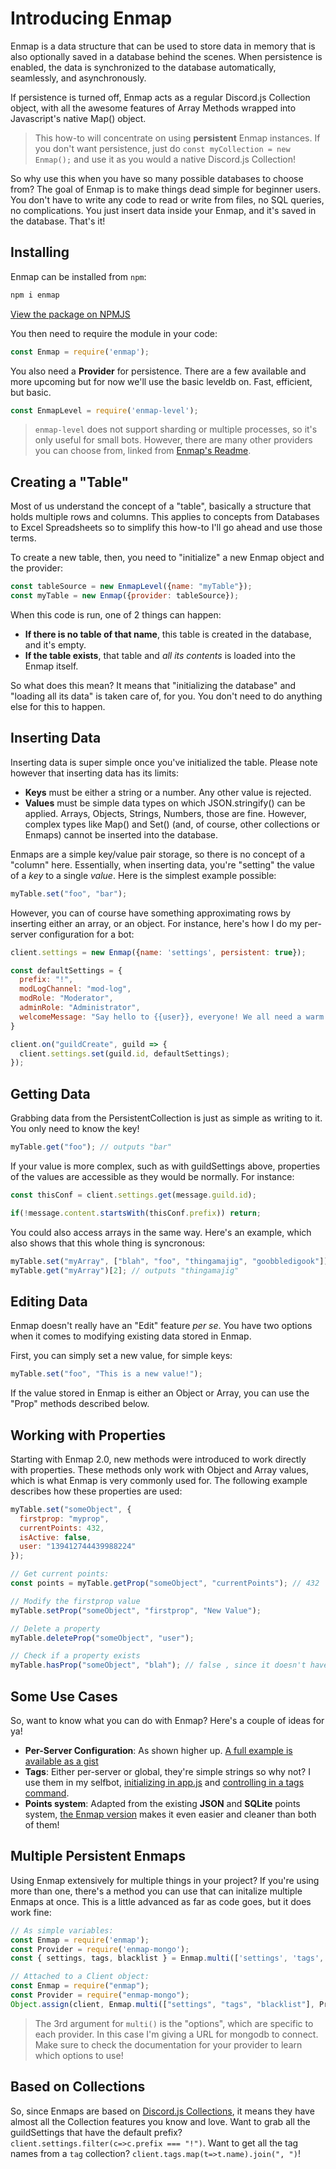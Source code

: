 # Introducing Enmap

Enmap is a data structure that can be used to store data in memory that is also optionally saved in a database behind the scenes. When persistence is enabled, the data is synchronized to the database automatically, seamlessly, and asynchronously.

If persistence is turned off, Enmap acts as a regular Discord.js Collection object, with all the awesome features of Array Methods wrapped into Javascript's native Map\(\) object.

> This how-to will concentrate on using **persistent** Enmap instances. If you don't want persistence, just do `const myCollection = new Enmap();` and use it as you would a native Discord.js Collection!

So why use this when you have so many possible databases to choose from? The goal of Enmap is to make things dead simple for beginner users. You don't have to write any code to read or write from files, no SQL queries, no complications. You just insert data inside your Enmap, and it's saved in the database. That's it!

## Installing

Enmap can be installed from `npm`:

```js
npm i enmap
```

[View the package on NPMJS](https://www.npmjs.com/package/enmap)

You then need to require the module in your code:

```js
const Enmap = require('enmap');
```

You also need a **Provider** for persistence. There are a few available and more upcoming but for now we'll use the basic leveldb on. Fast, efficient, but basic.

```js
const EnmapLevel = require('enmap-level');
```

> `enmap-level` does not support sharding or multiple processes, so it's only useful for small bots. However, there are many other providers you can choose from, linked from [Enmap's Readme](https://www.npmjs.com/package/enmap).

## Creating a "Table"

Most of us understand the concept of a "table", basically a structure that holds multiple rows and columns. This applies to concepts from Databases to Excel Spreadsheets so to simplify this how-to I'll go ahead and use those terms.

To create a new table, then, you need to "initialize" a new Enmap object and the provider:

```js
const tableSource = new EnmapLevel({name: "myTable"});
const myTable = new Enmap({provider: tableSource});
```

When this code is run, one of 2 things can happen:

* **If there is no table of that name**, this table is created in the database, and it's empty.
* **If the table exists**, that table and _all its contents_ is loaded into the Enmap itself.

So what does this mean? It means that "initializing the database" and "loading all its data" is taken care of, for you. You don't need to do anything else for this to happen.

## Inserting Data

Inserting data is super simple once you've initialized the table. Please note however that inserting data has its limits:

* **Keys** must be either a string or a number. Any other value is rejected.
* **Values** must be simple data types on which JSON.stringify\(\) can be applied. Arrays, Objects, Strings, Numbers, those are fine. However, complex types like Map\(\) and Set\(\) \(and, of course, other collections or Enmaps\) cannot be inserted into the database.

Enmaps are a simple key/value pair storage, so there is no concept of a "column" here. Essentially, when inserting data, you're "setting" the value of a _key_ to a single _value_. Here is the simplest example possible:

```js
myTable.set("foo", "bar");
```

However, you can of course have something approximating rows by inserting either an array, or an object. For instance, here's how I do my per-server configuration for a bot:

```js
client.settings = new Enmap({name: 'settings', persistent: true});

const defaultSettings = {
  prefix: "!",
  modLogChannel: "mod-log",
  modRole: "Moderator",
  adminRole: "Administrator",
  welcomeMessage: "Say hello to {{user}}, everyone! We all need a warm welcome sometimes :D"
}

client.on("guildCreate", guild => {
  client.settings.set(guild.id, defaultSettings);
});
```

## Getting Data

Grabbing data from the PersistentCollection is just as simple as writing to it. You only need to know the key!

```js
myTable.get("foo"); // outputs "bar"
```

If your value is more complex, such as with guildSettings above, properties of the values are accessible as they would be normally. For instance:

```js
const thisConf = client.settings.get(message.guild.id);

if(!message.content.startsWith(thisConf.prefix)) return;
```

You could also access arrays in the same way. Here's an example, which also shows that this whole thing is syncronous:

```js
myTable.set("myArray", ["blah", "foo", "thingamajig", "goobbledigook"]);
myTable.get("myArray")[2]; // outputs "thingamajig"
```

## Editing Data

Enmap doesn't really have an "Edit" feature _per se_. You have two options when it comes to modifying existing data stored in Enmap.

First, you can simply set a new value, for simple keys:

```js
myTable.set("foo", "This is a new value!");
```

If the value stored in Enmap is either an Object or Array, you can use the "Prop" methods described below.

## Working with Properties

Starting with Enmap 2.0, new methods were introduced to work directly with properties. These methods only work with Object and Array values, which is what Enmap is very commonly used for. The following example describes how these properties are used:

```js
myTable.set("someObject", {
  firstprop: "myprop",
  currentPoints: 432,
  isActive: false,
  user: "139412744439988224"
});

// Get current points:
const points = myTable.getProp("someObject", "currentPoints"); // 432

// Modify the firstprop value
myTable.setProp("someObject", "firstprop", "New Value");

// Delete a property
myTable.deleteProp("someObject", "user");

// Check if a property exists
myTable.hasProp("someObject", "blah"); // false , since it doesn't have it.
```

## Some Use Cases

So, want to know what you can do with Enmap? Here's a couple of ideas for ya!

* **Per-Server Configuration**: As shown higher up. [A full example is available as a gist](https://gist.github.com/eslachance/5c539ccebde9fa76340fb5d54889aa22)
* **Tags**: Either per-server or global, they're simple strings so why not? I use them in my selfbot, [initializing in app.js](https://github.com/eslachance/evie.selfbot/blob/master/app.js#L14) and [controlling in a tags command](https://github.com/eslachance/evie.selfbot/blob/master/commands/tag.js).
* **Points system**: Adapted from the existing **JSON** and **SQLite** points system, [the Enmap version](/coding-guides/storing-data-in-a-persistent-collection.md) makes it even easier and cleaner than both of them!

## Multiple Persistent Enmaps

Using Enmap extensively for multiple things in your project? If you're using more than one, there's a method you can use that can initalize multiple Enmaps at once. This is a little advanced as far as code goes, but it does work fine:

```js
// As simple variables:
const Enmap = require('enmap');
const Provider = require('enmap-mongo');
const { settings, tags, blacklist } = Enmap.multi(['settings', 'tags', 'blacklist'], Provider, { url: config.mongodb.url });

// Attached to a Client object:
const Enmap = require("enmap");
const Provider = require("enmap-mongo");
Object.assign(client, Enmap.multi(["settings", "tags", "blacklist"], Provider, { url: client.config.mongo }));
```

> The 3rd argument for `multi()` is the "options", which are specific to each provider. In this case I'm giving a URL for mongodb to connect. Make sure to check the documentation for your provider to learn which options to use!

## Based on Collections

So, since Enmaps are based on [Discord.js Collections](/information/understanding-collections.md), it means they have almost all the Collection features you know and love. Want to grab all the guildSettings that have the default prefix? `client.settings.filter(c=>c.prefix === "!")`. Want to get all the tag names from a `tag` collection? `client.tags.map(t=>t.name).join(", ")`!